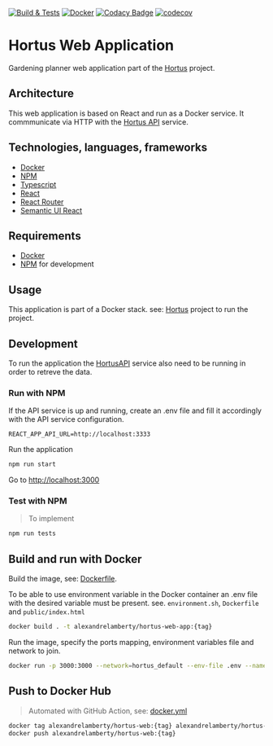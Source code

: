 [![Build & Tests](https://github.com/alexandrelamberty/hortus-web-app/actions/workflows/node.yml/badge.svg)](https://github.com/alexandrelamberty/hortus-web-app/actions/workflows/node.yml)
[![Docker](https://github.com/alexandrelamberty/hortus-web-app/actions/workflows/docker.yml/badge.svg)](https://github.com/alexandrelamberty/hortus-web-app/actions/workflows/docker.yml)
[![Codacy Badge](https://app.codacy.com/project/badge/Grade/8c20ea4c237d44a9ad8621be6cd43cd4)](https://www.codacy.com/gh/alexandrelamberty/hortus-web-app/dashboard?utm_source=github.com&amp;utm_medium=referral&amp;utm_content=alexandrelamberty/hortus-web-app&amp;utm_campaign=Badge_Grade)
[![codecov](https://codecov.io/gh/alexandrelamberty/hortus-web-app/branch/master/graph/badge.svg?token=268D2KMTW6)](https://codecov.io/gh/alexandrelamberty/hortus-web-app)

# Hortus Web Application

Gardening planner web application part of the [Hortus](https://github.com/alexandrelamberty/hortus) project.

## Architecture

This web application is based on React and run as a Docker service.
It commmunicate via HTTP with the [Hortus API](https://github.com/alexandrelamberty/hortus-api) service.

## Technologies, languages, frameworks

- [Docker](https://www.docker.com/)
- [NPM](https://www.npmjs.com/)
- [Typescript](https://www.typescriptlang.org/)
- [React](https://reactjs.org/)
- [React Router](https://reactrouter.com/en/main)
- [Semantic UI React](https://react.semantic-ui.com/)

## Requirements

- [Docker](https://www.docker.com/)
- [NPM](https://www.npmjs.com/) for development

## Usage

This application is part of a Docker stack. see: [Hortus](https://github.com/alexandrelamberty/hortus) project to run the project.

## Development

To run the application the [HortusAPI](https://github.com/alexandrelamberty/hortus-api) service also need to be running in order to retreve the data.

### Run with NPM

If the API service is up and running, create an .env file and fill it accordingly with the API service configuration.

```properties
REACT_APP_API_URL=http://localhost:3333
```

Run the application

```bash
npm run start
```

Go to <http://localhost:3000>

### Test with NPM

> To implement

```bash
npm run tests
```

## Build and run with Docker

Build the image, see: [Dockerfile](./Dockerfile).

To be able to use environment variable in the Docker container an .env file with the desired variable must be present. see. `environment.sh`, `Dockerfile` and `public/index.html`

```bash
docker build . -t alexandrelamberty/hortus-web-app:{tag}
```

Run the image, specify the ports mapping, environment variables file and
network to join.

```bash
docker run -p 3000:3000 --network=hortus_default --env-file .env --name hortus-web-app -d alexandrelamberty/hortus-web-app:{tag}
```

## Push to Docker Hub

> Automated with GitHub Action,
> see: [docker.yml](./.github/workflows/docker.yml)

```bash
docker tag alexandrelamberty/hortus-web:{tag} alexandrelamberty/hortus-web:{tag}
docker push alexandrelamberty/hortus-web:{tag}
```
